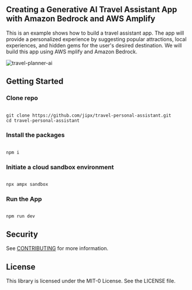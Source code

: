 ## Creating a Generative AI  Travel Assistant App with Amazon Bedrock and AWS Amplify

This is an example shows how to build a travel assistant app. The app will provide a personalized experience by suggesting popular attractions, local experiences, and hidden gems for the user's desired destination. We will build this app using AWS mplify and Amazon Bedrock.

![travel-planner-ai](images/amplify_travel_planner.gif)

## Getting Started
### Clone repo

```

git clone https://github.com/jipx/travel-personal-assistant.git
cd travel-personal-assistant

```

### Install the packages

```

npm i

```

### Initiate a cloud sandbox environment

```

npx ampx sandbox

```

### Run the App

```

npm run dev

```


## Security

See [CONTRIBUTING](CONTRIBUTING.md#security-issue-notifications) for more information.

## License

This library is licensed under the MIT-0 License. See the LICENSE file.

